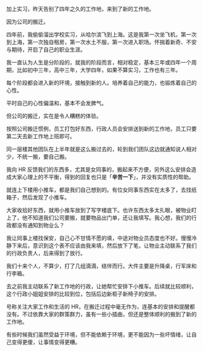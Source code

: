 加上实习，昨天告别了四年之久的工作地，来到了新的工作地。



因为公司的搬迁。



四年前，我偷偷溜出学校实习，从哈尔滨飞到上海。这是我第一次坐飞机，第一次到上海，第一次独自租房，第一次水土不服，第一次进入职场。怀揣着新奇、不安与期待，开启了自己的职业生涯。



我一直认为人生是分阶段的，就我的阶段而言，相对稳定，基本三年或四年一个周期，比如初中三年，高中三年，大学四年，如果不算实习，工作也有三年。



每个阶段都会进入新的环境，接触到新的人。培养着自己的能力，也锻炼着自己的心性。



平时自己的心性偏温和，基本不会发脾气。



但公司的搬迁，实在是令人糟糕的体验。



按照公司搬迁惯例，员工打包好东西，行政人员会安排送到新的工作地，员工只要第二天去新工作地上班即可。



同一层楼其他团队在上半年就是这么搬过去的，轮到我们团队这边就通知说人相对少，不统一搬，要自己搬。



我向 HR 反馈我们的东西多，尤其是女同事的，搬起来不方便，另外这么安排会造成大家心理上的不平衡，得到的回复也只是「**辛苦一下**」，并没有实质性的帮助。



就连上下楼用小推车，都是我们自己想到的。有位女同事东西实在太多了，去找纸箱子，然后发现了小推车。



大家收拾好东西，就用小推车放到了写字楼底下。也许东西太多太扎眼，被物业盯上了，他不知道我们公司要搬，就要物品出门单，还让我填写。我心想，我们的行政都没有通知到物业么？



我让同事上楼找保安，自己心不甘情不愿的填，中途对物业员态度也不好。慢慢冷静下来后，意识到这个表不应该由我来填，然后放下了笔，让物业主动联系了我们的行政负责人，后来得到了放行。



我们十来个人，不算少，打了几组滴滴，结伴而行。大件主要是升降桌，行军床和行李箱。



去之前我主动联系了新工作地的行政，让她帮忙安排下小推车。后续就比较顺利，这个行政小姐姐安排的比较到位，包括后边新柜子新椅子的安排。



号称关注大家工作和生活的 HR，在搬迁过程中毫无作为，连基本的安排和提醒都没有。不过依靠大家的群策群力，虽有一些小插曲，但还是整体顺利的搬到了新的工作地。



有些时候我们虽然受益于环境，但不能依赖于环境，更不能因为一些坏情绪，让自己变得更傻，让事情变得更糟。